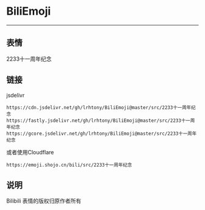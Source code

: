 # BiliEmoji
---
## 表情
2233十一周年纪念
## 链接
jsdelivr
```
https://cdn.jsdelivr.net/gh/lrhtony/BiliEmoji@master/src/2233十一周年纪念
https://fastly.jsdelivr.net/gh/lrhtony/BiliEmoji@master/src/2233十一周年纪念
https://gcore.jsdelivr.net/gh/lrhtony/BiliEmoji@master/src/2233十一周年纪念
```
或者使用Cloudflare
```
https://emoji.shojo.cn/bili/src/2233十一周年纪念
```
## 说明
Bilibili 表情的版权归原作者所有
